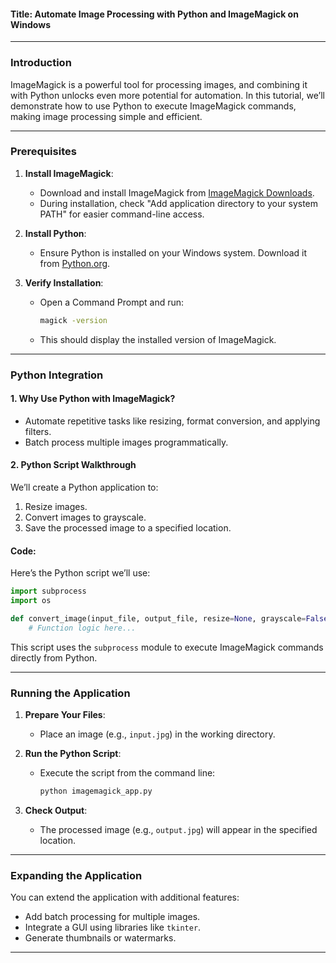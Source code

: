 
#### **Title**: Automate Image Processing with Python and ImageMagick on Windows

---

### **Introduction**
ImageMagick is a powerful tool for processing images, and combining it with Python unlocks even more potential for automation. In this tutorial, we’ll demonstrate how to use Python to execute ImageMagick commands, making image processing simple and efficient.

---

### **Prerequisites**
1. **Install ImageMagick**:
   - Download and install ImageMagick from [ImageMagick Downloads](https://imagemagick.org/script/download.php).
   - During installation, check "Add application directory to your system PATH" for easier command-line access.

2. **Install Python**:
   - Ensure Python is installed on your Windows system. Download it from [Python.org](https://www.python.org/downloads/).

3. **Verify Installation**:
   - Open a Command Prompt and run:
     ```bash
     magick -version
     ```
   - This should display the installed version of ImageMagick.

---

### **Python Integration**

#### **1. Why Use Python with ImageMagick?**
- Automate repetitive tasks like resizing, format conversion, and applying filters.
- Batch process multiple images programmatically.

#### **2. Python Script Walkthrough**

We’ll create a Python application to:
1. Resize images.
2. Convert images to grayscale.
3. Save the processed image to a specified location.

#### **Code**:
Here’s the Python script we’ll use:
```python
import subprocess
import os

def convert_image(input_file, output_file, resize=None, grayscale=False):
    # Function logic here...
```

This script uses the `subprocess` module to execute ImageMagick commands directly from Python.

---

### **Running the Application**

1. **Prepare Your Files**:
   - Place an image (e.g., `input.jpg`) in the working directory.

2. **Run the Python Script**:
   - Execute the script from the command line:
     ```bash
     python imagemagick_app.py
     ```

3. **Check Output**:
   - The processed image (e.g., `output.jpg`) will appear in the specified location.

---

### **Expanding the Application**

You can extend the application with additional features:
- Add batch processing for multiple images.
- Integrate a GUI using libraries like `tkinter`.
- Generate thumbnails or watermarks.

---


